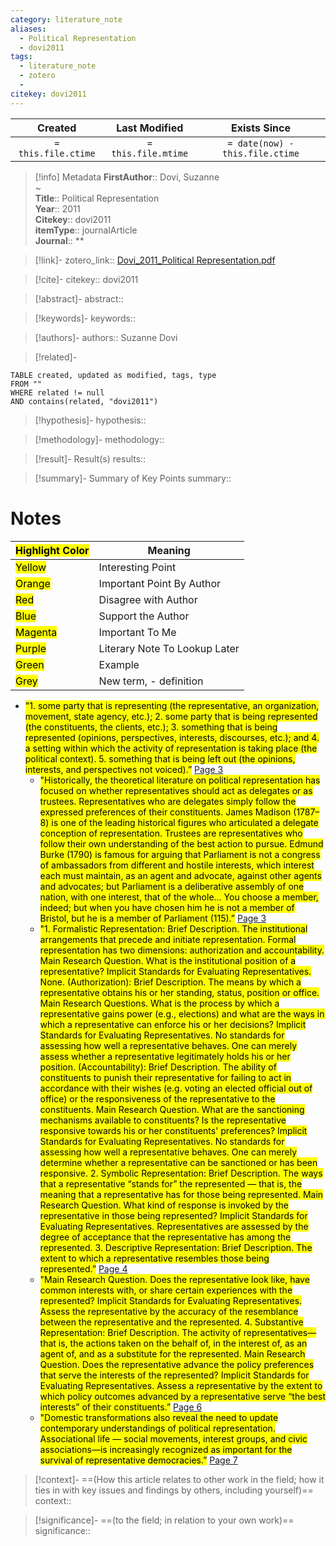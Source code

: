 ```yaml
---
category: literature_note
aliases: 
  - Political Representation
  - dovi2011
tags:
  - literature_note
  - zotero
  - 
citekey: dovi2011
---
```


|       Created       |    Last Modified    |          Exists Since           |
| :-----------------: | :-----------------: | :-----------------------------: |
| `= this.file.ctime` | `= this.file.mtime` | `= date(now) - this.file.ctime` |
>[!info] Metadata
> **FirstAuthor**:: Dovi, Suzanne  
~    
> **Title**:: Political Representation  
> **Year**:: 2011   
> **Citekey**:: dovi2011  
> **itemType**:: journalArticle  
> **Journal**:: **    

> [!link]-
> zotero_link:: [Dovi_2011_Political Representation.pdf](zotero://select/library/items/B5I8RW6W)

> [!cite]-
> citekey:: dovi2011

> [!abstract]-
> abstract:: 

> [!keywords]-
> keywords:: 

> [!authors]-
> authors:: Suzanne Dovi

> [!related]-

```dataview
TABLE created, updated as modified, tags, type
FROM ""
WHERE related != null
AND contains(related, "dovi2011")
```

> [!hypothesis]-
> hypothesis:: 

> [!methodology]- 
> methodology:: 

> [!result]- Result(s) 
> results::

> [!summary]- Summary of Key Points
> summary:: 

# Notes

| <mark class="hltr-grey">Highlight Color</mark> | Meaning                       |
| ---------------------------------------------- | ----------------------------- |
| <mark class="hltr-yellow">Yellow</mark>        | Interesting Point             |
| <mark class="hltr-orange">Orange</mark>        | Important Point By Author     |
| <mark class="hltr-red">Red</mark>              | Disagree with Author          |
| <mark class="hltr-blue">Blue</mark>            | Support the Author            |
| <mark class="hltr-magenta">Magenta</mark>      | Important To Me               |
| <mark class="hltr-purple">Purple</mark>        | Literary Note To Lookup Later |
| <mark class="hltr-green">Green</mark>          | Example                       |
| <mark class="hltr-grey">Grey</mark>            | New term, - definition        |

- <mark class="hltr-gray">"1. some party that is representing (the representative, an organization, movement, state agency, etc.); 2. some party that is being represented (the constituents, the clients, etc.); 3. something that is being represented (opinions, perspectives, interests, discourses, etc.); and 4. a setting within which the activity of representation is taking place (the political context). 5. something that is being left out (the opinions, interests, and perspectives not voiced).”</mark> [Page 3](zotero://open-pdf/library/items/B5I8RW6W?page=3&annotation=6SNVNJ3W) 
	- <mark class="hltr-yellow">"Historically, the theoretical literature on political representation has focused on whether representatives should act as delegates or as trustees. Representatives who are delegates simply follow the expressed preferences of their constituents. James Madison (1787–8) is one of the leading historical figures who articulated a delegate conception of representation. Trustees are representatives who follow their own understanding of the best action to pursue. Edmund Burke (1790) is famous for arguing that  Parliament is not a congress of ambassadors from different and hostile interests, which interest each must maintain, as an agent and advocate, against other agents and advocates; but Parliament is a deliberative assembly of one nation, with one interest, that of the whole... You choose a member, indeed; but when you have chosen him he is not a member of Bristol, but he is a member of Parliament (115).”</mark> [Page 3](zotero://open-pdf/library/items/B5I8RW6W?page=3&annotation=H7QHZ439) 
	- <mark class="hltr-gray">"1. Formalistic Representation:  Brief Description. The institutional arrangements that precede and initiate representation. Formal representation has two dimensions: authorization and accountability.  Main Research Question. What is the institutional position of a representative?  Implicit Standards for Evaluating Representatives. None.  (Authorization):  Brief Description. The means by which a representative obtains his or her standing, status, position or office.  Main Research Questions. What is the process by which a representative gains power (e.g., elections) and what are the ways in which a representative can enforce his or her decisions?  Implicit Standards for Evaluating Representatives. No standards for  assessing how well a representative behaves. One can merely assess whether a representative legitimately holds his or her position.  (Accountability):  Brief Description. The ability of constituents to punish their representative for failing to act in accordance with their wishes (e.g. voting an elected official out of office) or the responsiveness of the representative to the constituents.  Main Research Question. What are the sanctioning mechanisms available to constituents? Is the representative responsive towards his or her constituents&#39; preferences?  Implicit Standards for Evaluating Representatives. No standards for assessing how well a representative behaves. One can merely determine whether a representative can be sanctioned or has been responsive.  2. Symbolic Representation:  Brief Description. The ways that a representative “stands for” the represented — that is, the meaning that a representative has for those being represented.  Main Research Question. What kind of response is invoked by the representative in those being represented?  Implicit Standards for Evaluating Representatives. Representatives are assessed by the degree of acceptance that the representative has among the represented.  3. Descriptive Representation:  Brief Description. The extent to which a representative resembles those being represented.”</mark> [Page 4](zotero://open-pdf/library/items/B5I8RW6W?page=4&annotation=NYYFXEN6) 
	- <mark class="hltr-gray">"Main Research Question. Does the representative look like, have common interests with, or share certain experiences with the represented?  Implicit Standards for Evaluating Representatives. Assess the representative by the accuracy of the resemblance between the representative and the represented.  4. Substantive Representation:  Brief Description. The activity of representatives—that is, the actions taken on the behalf of, in the interest of, as an agent of, and as a substitute for the represented.  Main Research Question. Does the representative advance the policy preferences that serve the interests of the represented?  Implicit Standards for Evaluating Representatives. Assess a representative by the  extent to which policy outcomes advanced by a representative serve “the best interests” of their constituents.”</mark> [Page 6](zotero://open-pdf/library/items/B5I8RW6W?page=6&annotation=FGJ7I6UD) 
	- <mark class="hltr-gray">"Domestic transformations also reveal the need to update contemporary understandings of political representation. Associational life — social movements, interest groups, and civic associations—is increasingly recognized as important for the survival of representative democracies.”</mark> [Page 7](zotero://open-pdf/library/items/B5I8RW6W?page=7&annotation=LUAWD2Y5) 

> [!context]-
> ==(How this article relates to other work in the field; how it ties in with key issues and findings by others, including yourself)==
> context:: 

> [!significance]-
> ==(to the field; in relation to your own work)==
> significance:: 